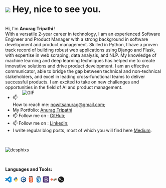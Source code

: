 <h1><img src="https://emojis.slackmojis.com/emojis/images/1531849430/4246/blob-sunglasses.gif?1531849430" width="30"/> Hey, nice to see you.</h1>

<br>
Hi, I'm <strong> Anurag Tripathi </strong>! <br> With a versatile 2-year career in technology, I am an experienced Software Engineer and Product Manager with a strong background in software development and product management. Skilled in Python, I have a proven track record of building robust web applications using Django and Flask, with expertise in web scraping, data analysis, and NLP. My knowledge of machine learning and deep learning techniques has helped me to create innovative solutions and drive product development. I am an effective communicator, able to bridge the gap between technical and non-technical stakeholders, and excel in leading cross-functional teams to deliver successful products. I am excited to take on new challenges and opportunities in the field of AI and product management.

<br>

<img align="right" width="450px" alt="GIF" src="https://i.pinimg.com/originals/a2/f4/d5/a2f4d5d0b749a75aaed40ef6b84ba427.gif" />


 - 📫 How to reach me: [nowitsanurag@gmail.com](mailto:desphixs@gmail.com);
 - My Portfolio: [Anurag Tripathi](https://nowitsanurag.github.io/AnuragPortfolio/)
 - 📫 Follow me on : [GitHub](https://github.com/nowitsanurag);
 - 📫 Follow me on : [Linkedin](https://www.linkedin.com/in/nowitsanurag/);
 - I write regular blog posts, most of which you will find here [Medium](https://medium.com/@nowitsanurag).

 <br>

 <p align="left"> <img src="https://profile-counter.glitch.me/desphixs/count.svg" alt="desphixs" /> </p>
 
 </br>

**Languages and Tools:**
<br>

<code><img height="20" src="https://raw.githubusercontent.com/github/explore/80688e429a7d4ef2fca1e82350fe8e3517d3494d/topics/visual-studio-code/visual-studio-code.png"></code>
<code><img height="20" src="https://raw.githubusercontent.com/github/explore/80688e429a7d4ef2fca1e82350fe8e3517d3494d/topics/python/python.png"></code>
<code><img height="20" src="https://raw.githubusercontent.com/github/explore/80688e429a7d4ef2fca1e82350fe8e3517d3494d/topics/cpp/cpp.png"></code>
<code><img height = "20" src = "https://raw.githubusercontent.com/github/explore/80688e429a7d4ef2fca1e82350fe8e3517d3494d/topics/html/html.png"></code>
<code><img height = "20" src = "https://raw.githubusercontent.com/github/explore/80688e429a7d4ef2fca1e82350fe8e3517d3494d/topics/css/css.png"></code>
<code><img height = "20" src = "https://raw.githubusercontent.com/github/explore/80688e429a7d4ef2fca1e82350fe8e3517d3494d/topics/bootstrap/bootstrap.png"></code>
<code><img height="20" src="https://raw.githubusercontent.com/github/explore/80688e429a7d4ef2fca1e82350fe8e3517d3494d/topics/git/git.png"></code>
<code><img height="20" src="https://raw.githubusercontent.com/github/explore/80688e429a7d4ef2fca1e82350fe8e3517d3494d/topics/terminal/terminal.png"></code>




<!---
nowitsanurag/nowitsanurag is a ✨ special ✨ repository because its `README.md` (this file) appears on your GitHub profile.
You can click the Preview link to take a look at your changes.
--->
